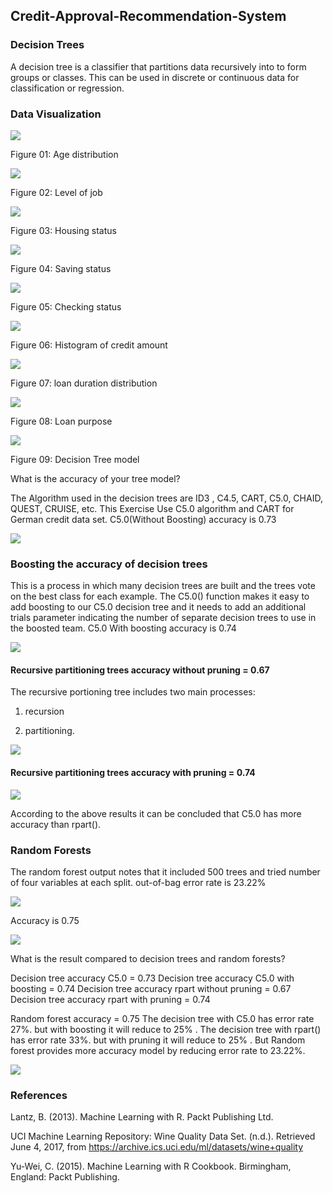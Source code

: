 ## Credit-Approval-Recommendation-System

### Decision Trees 

A decision tree is a classifier that partitions data recursively into to form groups or classes. This can be used in discrete or continuous data for classification or regression. 

### Data Visualization

![](images/image11.png)

Figure 01: Age distribution 


![](images/image13.png)

Figure 02: Level of job 


![](images/image7.png)


Figure 03: Housing status 


![](images/image16.png)


Figure 04: Saving status 


![](images/image2.png)


Figure 05: Checking status 


![](images/image1.png)


Figure 06: Histogram of credit amount 


![](images/image4.png)


Figure 07: loan duration distribution



![](images/image3.png)


Figure 08: Loan purpose


![](images/image10.png)


Figure 09: Decision Tree model




What is the accuracy of your tree model?

The Algorithm used in the decision trees are ID3 , C4.5, CART, C5.0, CHAID, QUEST, CRUISE, etc.
This Exercise Use C5.0 algorithm and CART for German credit data set.
C5.0(Without Boosting) accuracy is 0.73

![](images/image8.png)


### Boosting the accuracy of decision trees

This is a process in which many decision trees are built and the trees vote on the best class for each example. The C5.0() function makes it easy to add boosting to our C5.0 decision tree and it  needs to add an additional trials parameter indicating the number of separate decision trees to use in the boosted team.
C5.0 With boosting accuracy is 0.74


![](images/image15.png)



#### Recursive partitioning trees accuracy without pruning = 0.67

The recursive portioning tree includes two main processes:

01. recursion

02. partitioning.  

![](images/image14.png)


#### Recursive partitioning trees accuracy with pruning = 0.74

![](images/image5.png)

According to the above results it can be concluded that C5.0 has more accuracy than rpart().

### Random Forests 

The random forest output notes that it included 500 trees and tried number of four variables at each split. out-of-bag error rate is 23.22%

![](images/image6.png)

Accuracy is 0.75

![](images/image12.png)


What is the result compared to decision trees and random forests? 

Decision tree accuracy C5.0 = 0.73
Decision tree accuracy C5.0 with boosting = 0.74
Decision tree accuracy rpart without pruning = 0.67
Decision tree accuracy rpart with pruning = 0.74

Random forest accuracy = 0.75
The decision tree with  C5.0 has error rate 27%. but with boosting it will reduce to 25% .
The decision tree with  rpart() has error rate 33%. but with pruning  it will reduce to 25% . But Random forest provides more accuracy model by reducing  error rate to 23.22%. 


![](images/image9.png)

### References

Lantz, B. (2013). Machine Learning with R. Packt Publishing Ltd.

UCI Machine Learning Repository: Wine Quality Data Set. (n.d.). Retrieved June 4, 2017, from https://archive.ics.uci.edu/ml/datasets/wine+quality

Yu-Wei, C. (2015). Machine Learning with R Cookbook. Birmingham, England: Packt Publishing.

